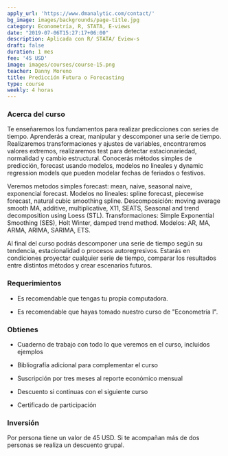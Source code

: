 ```yaml
---
apply_url: 'https://www.dmanalytic.com/contact/'
bg_image: images/backgrounds/page-title.jpg
category: Econometría, R, STATA, E-views
date: "2019-07-06T15:27:17+06:00"
description: Aplicada con R/ STATA/ Eview-s
draft: false
duration: 1 mes
fee: '45 USD'
image: images/courses/course-15.png
teacher: Danny Moreno
title: Predicción Futura o Forecasting
type: course
weekly: 4 horas
---
```


### Acerca del curso

Te enseñaremos los fundamentos para realizar predicciones con series de tiempo. Aprenderás a crear, manipular y descomponer una serie de tiempo. Realizaremos transformaciones y ajustes de variables, encontraremos valores extremos, realizaremos test para detectar estacionariedad, normalidad y cambio estructural. Conocerás métodos simples de predicción, forecast usando modelos, modelos no lineales y dynamic regression models que pueden modelar fechas de feriados o festivos.

Veremos metodos simples forecast: mean, naive, seasonal naive, exponencial forecast. Modelos no lineales: spline forecast, piecewise forecast, natural cubic smoothing spline. Descomposición: moving average smooth MA, additive, multiplicative, X11, SEATS, Seasonal and trend decomposition using Loess (STL). Transformaciones: Simple Exponential Smoothing (SES), Holt Winter, damped trend method. Modelos: AR, MA, ARMA, ARIMA, SARIMA, ETS.

Al final del curso podrás descomponer una serie de tiempo según su tendencia, estacionalidad o procesos autoregresivos. Estarás en condiciones proyectar cualquier serie de tiempo, comparar los resultados entre distintos métodos y crear escenarios futuros.</p>

### Requerimientos

* Es recomendable que tengas tu propia computadora.

* Es recomendable que hayas tomado nuestro curso de "Econometría I".

### Obtienes

* Cuaderno de trabajo con todo lo que veremos en el curso, incluidos ejemplos

* Bibliografía adicional para complementar el curso

* Suscripción por tres meses al reporte económico mensual

* Descuento si continuas con el siguiente curso

* Certificado de participación


### Inversión

Por persona tiene un valor de 45 USD. Si te acompañan más de dos personas se realiza un descuento grupal.